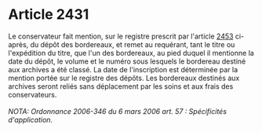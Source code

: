 # Article 2431

Le conservateur fait mention, sur le registre prescrit par l'article <a href='/affichCodeArticle.do?cidTexte=LEGITEXT000006070721&idArticle=LEGIARTI000006450070&dateTexte=&categorieLien=cid' title='Code civil - art. 2453 (V)'>2453</a> ci-après, du dépôt des bordereaux, et remet au requérant, tant le titre ou l'expédition du titre, que l'un des bordereaux, au pied duquel il mentionne la date du dépôt, le volume et le numéro sous lesquels le bordereau destiné aux archives a été classé. La date de l'inscription est déterminée par la mention portée sur le registre des dépôts. Les bordereaux destinés aux archives seront reliés sans déplacement par les soins et aux frais des conservateurs.<br/><br/><i>NOTA:  Ordonnance 2006-346 du 6 mars 2006 art. 57 : Spécificités d'application.</i>